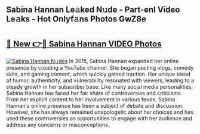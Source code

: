## Sabina Hannan Le𝚊ked N𝚞de - Part-enI Video Le𝚊ks - Hot Onlyf𝚊ns Photos GwZ8e

# <h2><a href="http://ab2121.deff.icu/?id=Sabina+Hannan">🔗 New 👉🔴 Sabina Hannan VIDEO Photos</a></h2>

[![Sabina Hannan N𝚞des](https://i.imgur.com/rIISA9y.gif)](http://ab2121.deff.icu/?id=Sabina+Hannan)
In 2015, Sabina Hannan expanded her online presence by creating a YouTube channel. She began posting vlogs, comedy skits, and gaming content, which quickly gained traction. Her unique blend of humor, authenticity, and vulnerability resonated with viewers, leading to a steady growth in her subscriber base. Like many social media personalities, Sabina Hannan has faced her fair share of controversies and criticisms. From her explicit content to her involvement in various feuds, Sabina Hannan's online presence has been a subject of debate and discussion. However, she has always remained unapologetic about her choices and has used these controversies as opportunities to engage with her audience and address any concerns or misconceptions.
